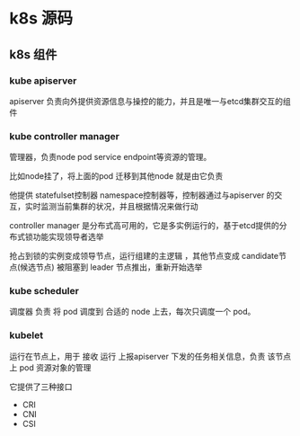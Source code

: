 # k8s 源码

## k8s 组件

### kube apiserver

apiserver 负责向外提供资源信息与操控的能力，并且是唯一与etcd集群交互的组件

### kube controller manager

管理器，负责node pod service endpoint等资源的管理。

比如node挂了，将上面的pod 迁移到其他node 就是由它负责

他提供 statefulset控制器 namespace控制器等，控制器通过与apiserver 的交互，实时监测当前集群的状况，并且根据情况来做行动

controller manager 是分布式高可用的，它是多实例运行的，基于etcd提供的分布式锁功能实现领导者选举

抢占到锁的实例变成领导节点，运行组建的主逻辑 ，其他节点变成 candidate节点(候选节点) 被阻塞到 leader 节点推出，重新开始选举

### kube scheduler

调度器 负责 将 pod 调度到 合适的 node 上去，每次只调度一个 pod。

### kubelet

运行在节点上，用于 接收 运行 上报apiserver 下发的任务相关信息，负责 该节点上 pod 资源对象的管理

它提供了三种接口
- CRI
- CNI
- CSI